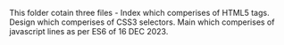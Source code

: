 This folder cotain three files - 
Index which comperises of HTML5 tags.
Design which comperises of CSS3 selectors.
Main which comperises of javascript lines as per ES6 of 16 DEC 2023.
